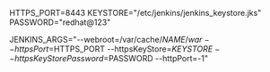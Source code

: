 HTTPS_PORT=8443
KEYSTORE="/etc/jenkins/jenkins_keystore.jks"
PASSWORD="redhat@123"


JENKINS_ARGS="--webroot=/var/cache/$NAME/war --httpsPort=$HTTPS_PORT --httpsKeyStore=$KEYSTORE --httpsKeyStorePassword=$PASSWORD --httpPort=-1"
